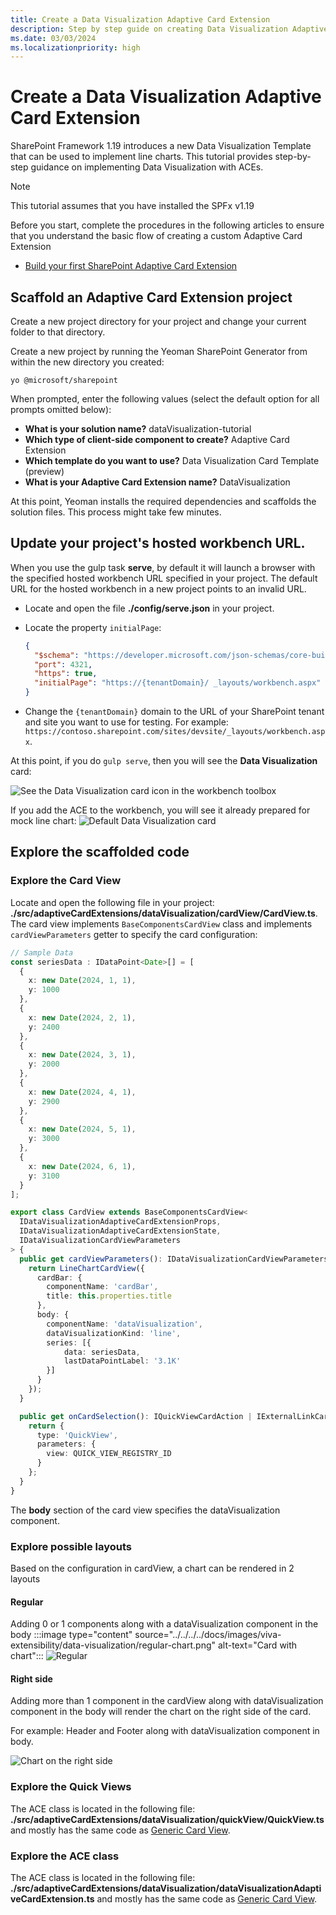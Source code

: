 ```yaml
---
title: Create a Data Visualization Adaptive Card Extension
description: Step by step guide on creating Data Visualization Adaptive Card Extension.
ms.date: 03/03/2024
ms.localizationpriority: high
---
```

# Create a Data Visualization Adaptive Card Extension

SharePoint Framework 1.19 introduces a new Data Visualization Template that can be used to implement line charts.
This tutorial provides step-by-step guidance on implementing Data Visualization with ACEs.

> [!NOTE]
> This tutorial assumes that you have installed the SPFx v1.19
>
Before you start, complete the procedures in the following articles to ensure that you understand the basic flow of creating a custom Adaptive Card Extension
- [Build your first SharePoint Adaptive Card Extension](./build-first-sharepoint-adaptive-card-extension.md)

## Scaffold an Adaptive Card Extension project

Create a new project directory for your project and change your current folder to that directory.

Create a new project by running the Yeoman SharePoint Generator from within the new directory you created:

```console
yo @microsoft/sharepoint
```

When prompted, enter the following values (select the default option for all prompts omitted below):

- **What is your solution name?** dataVisualization-tutorial
- **Which type of client-side component to create?** Adaptive Card Extension
- **Which template do you want to use?** Data Visualization Card Template (preview) 
- **What is your Adaptive Card Extension name?** DataVisualization

At this point, Yeoman installs the required dependencies and scaffolds the solution files. This process might take few minutes.

## Update your project's hosted workbench URL.

When you use the gulp task **serve**, by default it will launch a browser with the specified hosted workbench URL specified in your project. The default URL for the hosted workbench in a new project points to an invalid URL.

- Locate and open the file **./config/serve.json** in your project.
- Locate the property `initialPage`:

    ```json
    {
      "$schema": "https://developer.microsoft.com/json-schemas/core-build/serve.schema.json",
      "port": 4321,
      "https": true,
      "initialPage": "https://{tenantDomain}/ _layouts/workbench.aspx"
    }
    ```

- Change the `{tenantDomain}` domain to the URL of your SharePoint tenant and site you want to use for testing. For example: `https://contoso.sharepoint.com/sites/devsite/_layouts/workbench.aspx`.

At this point, if you do `gulp serve`, then you will see the **Data Visualization** card:

![See the Data Visualization card icon in the workbench toolbox](../../../../docs/images/viva-extensibility/data-visualization/toolbox.png)

If you add the ACE to the workbench, you will see it already prepared for mock line chart:
![Default Data Visualization card](../../../../docs/images/viva-extensibility/data-visualization/ace-default.png)

## Explore the scaffolded code
### Explore the Card View
Locate and open the following file in your project: **./src/adaptiveCardExtensions/dataVisualization/cardView/CardView.ts**.
The card view implements `BaseComponentsCardView` class and implements `cardViewParameters` getter to specify the card configuration:
```ts
// Sample Data
const seriesData : IDataPoint<Date>[] = [
  {
    x: new Date(2024, 1, 1),
    y: 1000
  },
  {
    x: new Date(2024, 2, 1),
    y: 2400
  },
  {
    x: new Date(2024, 3, 1),
    y: 2000
  },
  {
    x: new Date(2024, 4, 1),
    y: 2900
  },
  {
    x: new Date(2024, 5, 1),
    y: 3000
  },
  {
    x: new Date(2024, 6, 1),
    y: 3100
  }
];

export class CardView extends BaseComponentsCardView<
  IDataVisualizationAdaptiveCardExtensionProps,
  IDataVisualizationAdaptiveCardExtensionState,
  IDataVisualizationCardViewParameters
> {
  public get cardViewParameters(): IDataVisualizationCardViewParameters {
    return LineChartCardView({
      cardBar: {
        componentName: 'cardBar',
        title: this.properties.title
      },
      body: {
        componentName: 'dataVisualization',
        dataVisualizationKind: 'line',
        series: [{
            data: seriesData,
            lastDataPointLabel: '3.1K'
        }]
      }
    });
  }

  public get onCardSelection(): IQuickViewCardAction | IExternalLinkCardAction | undefined {
    return {
      type: 'QuickView',
      parameters: {
        view: QUICK_VIEW_REGISTRY_ID
      }
    };
  }
}
```
The **body** section of the card view specifies the dataVisualization component. 

### Explore possible layouts ###

Based on the configuration in cardView, a chart can be rendered in 2 layouts

#### Regular ####

Adding 0 or 1 components along with a dataVisualization component in the body
:::image type="content" source="../../../../docs/images/viva-extensibility/data-visualization/regular-chart.png" alt-text="Card with chart":::
![Regular](../../../../docs/images/viva-extensibility/data-visualization/regular-chart.png)

#### Right side ####

Adding more than 1 component in the cardView along with dataVisualization component in the body will render the chart on the right side of the card.

For example: Header and Footer along with dataVisualization component in body.

![Chart on the right side](../../../../docs/images/viva-extensibility/data-visualization/chart-on-right-side.png)


### Explore the Quick Views
The ACE class is located in the following file: **./src/adaptiveCardExtensions/dataVisualization/quickView/QuickView.ts** and mostly has the same code as [Generic Card View](./build-first-sharepoint-adaptive-card-extension.md).

### Explore the ACE class
The ACE class is located in the following file: **./src/adaptiveCardExtensions/dataVisualization/dataVisualizationAdaptiveCardExtension.ts** and mostly has the same code as [Generic Card View](./build-first-sharepoint-adaptive-card-extension.md).